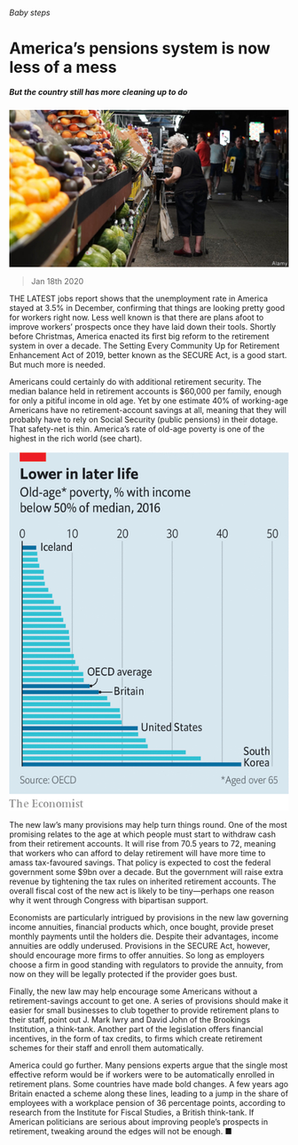 ###### Baby steps

# America’s pensions system is now less of a mess 

##### But the country still has more cleaning up to do 

![image](images/20200118_USP505.jpg) 

> Jan 18th 2020 

THE LATEST jobs report shows that the unemployment rate in America stayed at 3.5% in December, confirming that things are looking pretty good for workers right now. Less well known is that there are plans afoot to improve workers’ prospects once they have laid down their tools. Shortly before Christmas, America enacted its first big reform to the retirement system in over a decade. The Setting Every Community Up for Retirement Enhancement Act of 2019, better known as the SECURE Act, is a good start. But much more is needed.

Americans could certainly do with additional retirement security. The median balance held in retirement accounts is $60,000 per family, enough for only a pitiful income in old age. Yet by one estimate 40% of working-age Americans have no retirement-account savings at all, meaning that they will probably have to rely on Social Security (public pensions) in their dotage. That safety-net is thin. America’s rate of old-age poverty is one of the highest in the rich world (see chart).

![image](images/20200118_USC123.png) 


The new law’s many provisions may help turn things round. One of the most promising relates to the age at which people must start to withdraw cash from their retirement accounts. It will rise from 70.5 years to 72, meaning that workers who can afford to delay retirement will have more time to amass tax-favoured savings. That policy is expected to cost the federal government some $9bn over a decade. But the government will raise extra revenue by tightening the tax rules on inherited retirement accounts. The overall fiscal cost of the new act is likely to be tiny—perhaps one reason why it went through Congress with bipartisan support.

Economists are particularly intrigued by provisions in the new law governing income annuities, financial products which, once bought, provide preset monthly payments until the holders die. Despite their advantages, income annuities are oddly underused. Provisions in the SECURE Act, however, should encourage more firms to offer annuities. So long as employers choose a firm in good standing with regulators to provide the annuity, from now on they will be legally protected if the provider goes bust.

Finally, the new law may help encourage some Americans without a retirement-savings account to get one. A series of provisions should make it easier for small businesses to club together to provide retirement plans to their staff, point out J. Mark Iwry and David John of the Brookings Institution, a think-tank. Another part of the legislation offers financial incentives, in the form of tax credits, to firms which create retirement schemes for their staff and enroll them automatically.

America could go further. Many pensions experts argue that the single most effective reform would be if workers were to be automatically enrolled in retirement plans. Some countries have made bold changes. A few years ago Britain enacted a scheme along these lines, leading to a jump in the share of employees with a workplace pension of 36 percentage points, according to research from the Institute for Fiscal Studies, a British think-tank. If American politicians are serious about improving people’s prospects in retirement, tweaking around the edges will not be enough. ■

